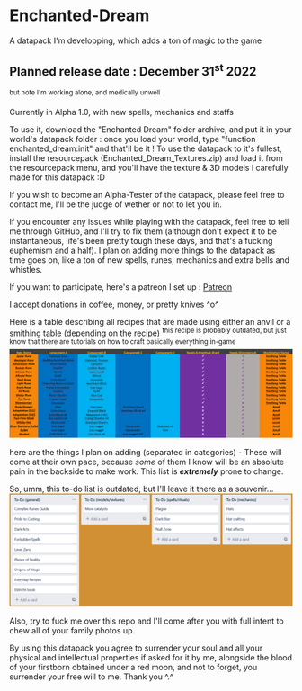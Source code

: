 # Enchanted-Dream
A datapack I'm developping, which adds a ton of magic to the game

## Planned release date : December 31<sup>st</sup> 2022
<sup>but note I'm working alone, and medically unwell</sup>

Currently in Alpha 1.0, with new spells, mechanics and staffs


To use it, download the "Enchanted Dream" ~~folder~~ archive, and put it in your world's datapack folder : once you load your world, type "function enchanted_dream:init" and that'll be it ! To use the datapack to it's fullest, install the resourcepack (Enchanted_Dream_Textures.zip) and load it from the resourcepack menu, and you'll have the texture & 3D models I carefully made for this datapack :D

If you wish to become an Alpha-Tester of the datapack, please feel free to contact me, I'll be the judge of wether or not to let you in.

If you encounter any issues while playing with the datapack, feel free to tell me through GitHub, and I'll try to fix them (although don't expect it to be instantaneous, life's been pretty tough these days, and that's a fucking euphemism and a half). I plan on adding more things to the datapack as time goes on, like a ton of new spells, runes, mechanics and extra bells and whistles.

If you want to participate, here's a patreon I set up :
[Patreon](https://patreon.com/user?u=84520605&utm_medium=clipboard_copy&utm_source=copyLink&utm_campaign=creatorshare_creator&utm_content=join_link)

I accept donations in coffee, money, or pretty knives ^o^


Here is a table describing all recipes that are made using either an anvil or a smithing table (depending on the recipe)
<sup>this recipe is probably outdated, but just know that there are tutorials on how to craft basically everything in-game</sup>
![Smithing Table Recipes](https://github.com/TheDarkWolfer/Enchanted-Dream/blob/main/Recipe.PNG)

here are the things I plan on adding (separated in categories) - These will come at their own pace, because *some* of them I know will be an absolute pain in the backside to make work. This list is ***extremely*** prone to change.

So, umm, this to-do list is outdated, but I'll leave it there as a souvenir...
![To-Do list](https://github.com/TheDarkWolfer/Enchanted-Dream/blob/main/Trello_List.png)

Also, try to fuck me over this repo and I'll come after you with full intent to chew all of your family photos up.







By using this datapack you agree to surrender your soul and all your physical and intellectual properties if asked for it by me, alongside the blood of your firstborn obtained under a red moon, and not to forget, you surrender your free will to me. Thank you ^.^
